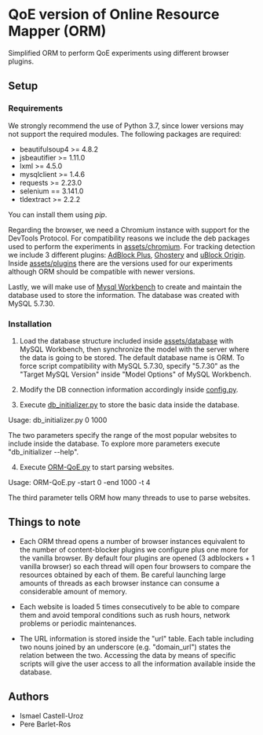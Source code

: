 # QoE version of Online Resource Mapper (ORM)
Simplified ORM to perform QoE experiments using different browser plugins.

## Setup
### Requirements
We strongly recommend the use of Python 3.7, since lower versions may not support the required modules.
The following packages are required:
* beautifulsoup4 >= 4.8.2
* jsbeautifier >= 1.11.0
* lxml >= 4.5.0
* mysqlclient >= 1.4.6
* requests >= 2.23.0
* selenium == 3.141.0
* tldextract >= 2.2.2

You can install them using *pip*.

Regarding the browser, we need a Chromium instance with support for the DevTools Protocol. For compatibility reasons we include the deb packages used to perform the experiments in [assets/chromium](assets/chromium). For tracking detection we include 3 different plugins: [AdBlock Plus](https://adblockplus.org), [Ghostery](https://www.ghostery.com/) and [uBlock Origin](https://chrome.google.com/webstore/detail/ublock-origin/cjpalhdlnbpafiamejdnhcphjbkeiagm?hl=es). Inside [assets/plugins](assets/plugins) there are the versions used for our experiments although ORM should be compatible with newer versions. 


Lastly, we will make use of [Mysql Workbench](https://www.mysql.com/products/workbench/) to create and maintain the database used to store the information. The database was created with MySQL 5.7.30.

### Installation
1) Load the database structure included inside [assets/database](assets/database) with MySQL Workbench, then synchronize the model with the server where the data is going to be stored. The default database name is ORM. To force script compatibility with MySQL 5.7.30, specify "5.7.30" as the "Target MySQL Version" inside "Model Options" of MySQL Workbench.

2) Modify the DB connection information accordingly inside [config.py](config.py).

3) Execute [db_initializer.py](code/db_initializer.py) to store the basic data inside the database.

Usage: db_initializer.py 0 1000

The two parameters specify the range of the most popular websites to include inside the database. 
To explore more parameters execute "db_initializer --help".

4) Execute [ORM-QoE.py](code/ORM-QoE.py) to start parsing websites.

Usage: ORM-QoE.py -start 0 -end 1000 -t 4

The third parameter tells ORM how many threads to use to parse websites. 

## Things to note

* Each ORM thread opens a number of browser instances equivalent to the number of content-blocker plugins we configure plus one more for the vanilla browser. By default four plugins are opened (3 adblockers + 1 vanilla browser) so each thread will open four browsers to compare the resources obtained by each of them. Be careful launching large amounts of threads as each browser instance can consume a considerable amount of memory.

* Each website is loaded 5 times consecutively to be able to compare them and avoid temporal conditions such as rush hours, network problems or periodic maintenances.

* The URL information is stored inside the "url" table. Each table including two nouns joined by an underscore (e.g. "domain_url") states the relation between the two. Accessing the data by means of specific scripts will give the user access to all the information available inside the database.

## Authors
* Ismael Castell-Uroz
* Pere Barlet-Ros
